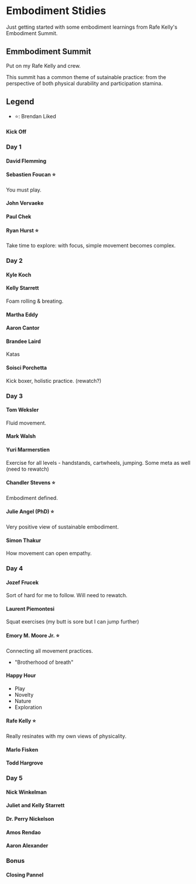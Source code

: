 # Embodiment Stidies
Just getting started with some embodiment learnings from Rafe Kelly's Embodiment Summit.

## Emmbodiment Summit
Put on my Rafe Kelly and crew.

This summit has a common theme of sutainable practice: from the perspective of both physical durability and participation stamina.

## Legend
- ⭐: Brendan Liked

#### Kick Off

### Day 1

#### David Flemming

#### Sebastien Foucan ⭐
You must play.

#### John Vervaeke

#### Paul Chek

#### Ryan Hurst ⭐
Take time to explore: with focus, simple movement becomes complex.

### Day 2

#### Kyle Koch

#### Kelly Starrett
Foam rolling & breating.

#### Martha Eddy

#### Aaron Cantor

#### Brandee Laird
Katas

#### Soisci Porchetta
Kick boxer, holistic practice. (rewatch?)

### Day 3

#### Tom Weksler
Fluid movement.

#### Mark Walsh

#### Yuri Marmerstien
Exercise for all levels - handstands, cartwheels, jumping. Some meta as well (need to rewatch)

#### Chandler Stevens ⭐
Embodiment defined.

#### Julie Angel (PhD) ⭐
Very positive view of sustainable embodiment.

#### Simon Thakur
How movement can open empathy.

### Day 4

#### Jozef Frucek
Sort of hard for me to follow. Will need to rewatch.

#### Laurent Piemontesi
Squat exercises (my butt is sore but I can jump further)

#### Emory M. Moore Jr. ⭐
Connecting all movement practices.
- "Brotherhood of breath"

#### Happy Hour
- Play
- Novelty
- Nature
- Exploration

#### Rafe Kelly ⭐
Really resinates with my own views of physicality.

#### Marlo Fisken

#### Todd Hargrove

### Day 5

#### Nick Winkelman

#### Juliet and Kelly Starrett

#### Dr. Perry Nickelson

#### Amos Rendao

#### Aaron Alexander

### Bonus

#### Closing Pannel
